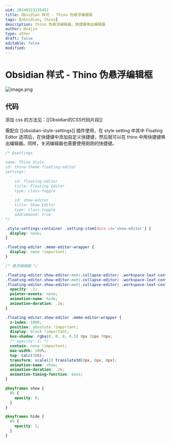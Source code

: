 ```yaml
---
uid: 20240323135452
title: Obsidian 样式 - Thino 伪悬浮编辑框
tags: [obsidian, thino]
description: thino 伪悬浮编辑器，快捷键唤出编辑器
author: Huajin
type: other
draft: false
editable: false
modified: 
---
```


# Obsidian 样式 - Thino 伪悬浮编辑框

![image.png](https://cdn.pkmer.cn/images/20240323135714.png!pkmer)

## 代码

添加 css 的方法见：[[Obsidian的CSS代码片段]]

需配合 [[obsidian-style-settings]] 插件使用，在 style setting 中其中 Floating Editor 选项后，在快捷键中添加自定义快捷键，然后就可以在 thino 中用快捷键唤出编辑器。同样，关闭编辑器也需要使用刚刚的快捷键。

```css
/* @settings

name: Thino Style
id: thino-theme-floating-editor
settings:
  -
    id: floating-editor
    title: Floating Editor
    type: class-toggle
  -
    id: show-editor
    title: Show Editor
    type: class-toggle
    addCommand: true  
*/

.style-settings-container .setting-item[data-id='show-editor'] {
  display: none;
}

.floating-editor .memo-editor-wrapper {
  display: none !important;
}

/* 悬浮编辑器 */

.floating-editor.show-editor:not(.collapse-editor) .workspace-leaf-content[data-type="thino_view"] .section-header-container.memos-header-container,
.floating-editor.show-editor:not(.collapse-editor) .workspace-leaf-content[data-type="thino_view"] .memos-sidebar-wrapper,
.floating-editor.show-editor:not(.collapse-editor) .workspace-leaf-content[data-type="thino_view"] .memolist-wrapper {
  opacity: .3;
  pointer-events: none;
  animation-name: hide;
  animation-duration: .2s;
}

.floating-editor.show-editor .memo-editor-wrapper {
  z-index: 1000;
  position: absolute !important;
  display: block !important;
  box-shadow: rgba(0, 0, 0, 0.5) 0px 16px 70px;
  /* opacity: 1; */
  contain: none !important;
  max-width: 100%;
  top: calc(30%);
  transform: scale(1) translate3d(0px, 0px, 0px);
  animation-name: show;
  animation-duration: .2s;
  animation-timing-function: ease;
}

@keyframes show {
  0% {
    opacity: 0;
  }
}

@keyframes hide {
  0% {
    opacity: 1;
  }
}
```